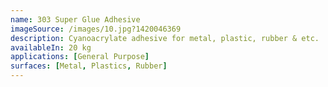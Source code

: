 ```yaml
---
name: 303 Super Glue Adhesive
imageSource: /images/10.jpg?1420046369
description: Cyanoacrylate adhesive for metal, plastic, rubber & etc.
availableIn: 20 kg
applications: [General Purpose]
surfaces: [Metal, Plastics, Rubber]
---
```


